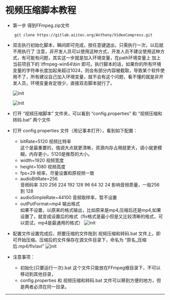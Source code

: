 # 视频压缩脚本教程

* 第一步 得到FFmpeg.zip文件 

```
    git clone https://gitlab.aiitec.org/Anthony/VideoCompress.git
```

* 双击执行初始化脚本，瞬间即可完成，按任意键退出，只需执行一次，以后就不用执行了
  注意，非开发人员可以使用这种方式，开发人员不建议使用这种方式，有可能有问题，其实这一步就是加入环境变量，在path环境变量上 加上当前项目下的 \ffmpeg-win64\bin 即可。执行脚本的话，如果你的所有环境变量的字符串长度加起来超过1024，则会有部分内容被截取，导致某个软件使用不了，所有建议自己加入环境变量，就不会有这个问题，看不懂的就是非开发人员，环境变量肯定很少，直接双击脚本就行了。 
  
  ![init](https://lingmu111-10012243.cos.ap-shanghai.myqcloud.com/init.png)
  
  ![init](https://lingmu111-10012243.cos.ap-shanghai.myqcloud.com/env.png)

* 打开 “视频压缩脚本” 文件夹，可以看到 “config.properties” 和 “视频压缩和转码.bat” 两个文件 
* 打开 config.properties 文件（用记事本打开），看到如下配置：
    * bitRate=5120 视频比特率  
    这个是最重要的，值调大点就更清晰，资源内存占用就更大，调小就更模糊，内存更小，5120是推荐的大小。
    * width=1920 视频宽度
    * height=1080 视频高度
    * fps=29  帧率，尽量设置和原视频一致
    * audioBitRate=256  
    音频码率 320 256 224 192 128 96 64 32 24 影响音频质量，一般256 到 128
    * audioSimpleRate=44100 音频取样率，暂不设置 
    * outPutFormat=mp4 输出格式  
    如果不设置，以原来的格式输出，比如原来是mp4,压缩后还是mp4,如果设置了，就变成设置后的格式（flv格式是最小但是又比较清晰的格式，可以尝试，mp4是最通用的格式）
    ![init](https://lingmu111-10012243.cos.ap-shanghai.myqcloud.com/config.png)
* 配置文件设置完成后，把要压缩的文件拖到 视频压缩和转码.bat 文件上，即可开始压缩。压缩后的文件保存在源文件目录下，命名为 “原名_压缩后.mp4/flv/avi”
  ![init](https://lingmu111-10012243.cos.ap-shanghai.myqcloud.com/tuodong.png)
* 注意事项：
    * 初始化(只要运行一次).bat 这个文件只能放在FFmpeg根目录下，不可以移动到其他目录，
    * config.properties 和 视频压缩和转码.bat 文件可以移到方便的地方，但是两者必须在同一目录。

------------
